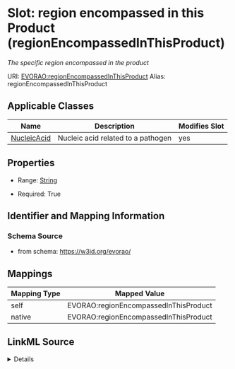 

# Slot: region encompassed in this Product (regionEncompassedInThisProduct) 


_The specific region encompassed in the product_





URI: [EVORAO:regionEncompassedInThisProduct](https://w3id.org/evorao/regionEncompassedInThisProduct)
Alias: regionEncompassedInThisProduct

<!-- no inheritance hierarchy -->





## Applicable Classes

| Name | Description | Modifies Slot |
| --- | --- | --- |
| [NucleicAcid](NucleicAcid.md) | Nucleic acid related to a pathogen |  yes  |







## Properties

* Range: [String](String.md)

* Required: True





## Identifier and Mapping Information







### Schema Source


* from schema: https://w3id.org/evorao/




## Mappings

| Mapping Type | Mapped Value |
| ---  | ---  |
| self | EVORAO:regionEncompassedInThisProduct |
| native | EVORAO:regionEncompassedInThisProduct |




## LinkML Source

<details>
```yaml
name: regionEncompassedInThisProduct
description: The specific region encompassed in the product
title: region encompassed in this Product
from_schema: https://w3id.org/evorao/
rank: 1000
alias: regionEncompassedInThisProduct
domain_of:
- Nucleic Acid
range: string
required: true
multivalued: false

```
</details>